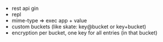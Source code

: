 - rest api gin
- repl
- mime-type => exec app + value
- custom buckets (like skate: key@bucket or key+bucket)
- encryption per bucket, one key for all entries (in that bucket)
